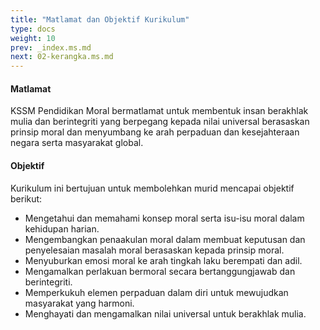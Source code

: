 ```yaml
---
title: "Matlamat dan Objektif Kurikulum"
type: docs
weight: 10
prev: _index.ms.md
next: 02-kerangka.ms.md
---
```


#### Matlamat
KSSM Pendidikan Moral bermatlamat untuk membentuk insan berakhlak mulia dan berintegriti yang berpegang kepada nilai universal berasaskan prinsip moral dan menyumbang ke arah perpaduan dan kesejahteraan negara serta masyarakat global.

#### Objektif
Kurikulum ini bertujuan untuk membolehkan murid mencapai objektif berikut:
* Mengetahui dan memahami konsep moral serta isu-isu moral dalam kehidupan harian.
* Mengembangkan penaakulan moral dalam membuat keputusan dan penyelesaian masalah moral berasaskan kepada prinsip moral.
* Menyuburkan emosi moral ke arah tingkah laku berempati dan adil.
* Mengamalkan perlakuan bermoral secara bertanggungjawab dan berintegriti.
* Memperkukuh elemen perpaduan dalam diri untuk mewujudkan masyarakat yang harmoni.
* Menghayati dan mengamalkan nilai universal untuk berakhlak mulia.
